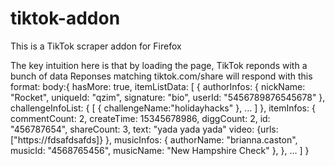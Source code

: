 # tiktok-addon

This is a TikTok scraper addon for Firefox

The key intuition here is that by loading the page, TikTok reponds with a bunch of data
Reponses matching tiktok.com/share will respond with this format:
body:{
    hasMore: true,
    itemListData: [
        {
            authorInfos: {
                nickName: "Rocket",
                uniqueId: "qzim",
                signature: "bio",
                userId: "5456789876545678"
            },
            challengeInfoList: {
                [
                    {
                        challengeName:"holidayhacks"
                    },
                    ...
                ]
            },
            itemInfos: {
                commentCount: 2,
                createTime: 15345678986, 
                diggCount: 2,
                id: "456787654",
                shareCount: 3,
                text: "yada yada yada"
                video: {urls: ["https://fdsafdsafds]}
            },
            musicInfos: {
                authorName: "brianna.caston",
                musicId: "4568765456",
                musicName: "New Hampshire Check"
            },
        },
        ...
    ]
}

